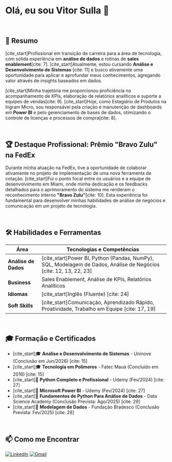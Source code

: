 # Olá, eu sou Vitor Sulla 👋

<br>

## 📌 Resumo

[cite_start]Profissional em transição de carreira para a área de tecnologia, com sólida experiência em **análise de dados** e rotinas de **sales enablement**[cite: 7]. [cite_start]Atualmente, estou cursando **Análise e Desenvolvimento de Sistemas** [cite: 11] e busco ativamente uma oportunidade para aplicar e aprofundar meus conhecimentos, agregando valor através de insights baseados em dados.

[cite_start]Minha trajetória me proporcionou proficiência no acompanhamento de KPIs, elaboração de relatórios analíticos e suporte a equipes de vendas[cite: 9]. [cite_start]Hoje, como Estagiário de Produtos na Ingram Micro, sou responsável pela criação e manutenção de dashboards em **Power BI** e pelo gerenciamento de bases de dados, otimizando o controle de licenças e processos de compra[cite: 8].

<br>

## 🏆 Destaque Profissional: Prêmio "Bravo Zulu" na FedEx

Durante minha atuação na FedEx, tive a oportunidade de colaborar ativamente no projeto de implementação de uma nova ferramenta de cotação. [cite_start]Fui o ponto focal entre os usuários e a equipe de desenvolvimento em Miami, onde minha dedicação e os feedbacks detalhados para o aprimoramento do sistema me renderam o reconhecimento interno **"Bravo Zulu"**[cite: 10]. Esta experiência foi fundamental para desenvolver minhas habilidades de análise de negócios e comunicação em um projeto de tecnologia.

<br>

## 🛠️ Habilidades e Ferramentas

| Área | Tecnologias e Competências |
| --- | --- |
| **Análise de Dados** | [cite_start]Power BI, Python (Pandas, NumPy), SQL, Modelagem de Dados, Análise de Negócios [cite: 12, 13, 22, 23] |
| **Business** | Sales Enablement, Análise de KPIs, Relatórios Analíticos |
| **Idiomas** | [cite_start]Inglês (Fluente) [cite: 24] |
| **Soft Skills** | [cite_start]Comunicação, Aprendizado Rápido, Proatividade, Trabalho em Equipe [cite: 17, 19] |

<br>

## 🎓 Formação e Certificados

* [cite_start]🎓 **Análise e Desenvolvimento de Sistemas** - Uninove (Conclusão em Jun/2026) [cite: 15]
* [cite_start]🎓 **Tecnologia em Polímeros** - Fatec Mauá (Concluído em 2016) [cite: 15]
* [cite_start]📜 **Python Completo e Profissional** - Udemy (Fev/2024) [cite: 27]
* [cite_start]📜 **Microsoft Power BI** - Udemy (Fev/2024) [cite: 27]
* [cite_start]📜 **Fundamentos de Python Para Análise de Dados** - Data Science Academy (Conclusão Prevista: Ago/2025) [cite: 29]
* [cite_start]📜 **Modelagem de Dados** - Fundação Bradesco (Conclusão Prevista: Fev/2025) [cite: 28]

<br>

## 📫 Como me Encontrar

[![LinkedIn](https://img.shields.io/badge/LinkedIn-0077B5?style=for-the-badge&logo=linkedin&logoColor=white)](https://www.linkedin.com/in/vitor-sulla/)
[![Gmail](https://img.shields.io/badge/Gmail-D14836?style=for-the-badge&logo=gmail&logoColor=white)](mailto:vitorsulla@gmail.com)
